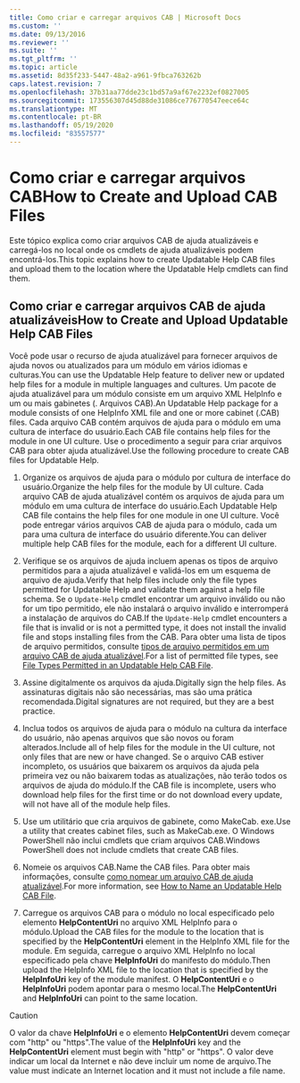 ```yaml
---
title: Como criar e carregar arquivos CAB | Microsoft Docs
ms.custom: ''
ms.date: 09/13/2016
ms.reviewer: ''
ms.suite: ''
ms.tgt_pltfrm: ''
ms.topic: article
ms.assetid: 8d35f233-5447-48a2-a961-9fbca763262b
caps.latest.revision: 7
ms.openlocfilehash: 37b31aa77dde23c1bd57a9af67e2232ef0827005
ms.sourcegitcommit: 173556307d45d88de31086ce776770547eece64c
ms.translationtype: MT
ms.contentlocale: pt-BR
ms.lasthandoff: 05/19/2020
ms.locfileid: "83557577"
---
```

# <a name="how-to-create-and-upload-cab-files"></a><span data-ttu-id="dc5f9-102">Como criar e carregar arquivos CAB</span><span class="sxs-lookup"><span data-stu-id="dc5f9-102">How to Create and Upload CAB Files</span></span>

<span data-ttu-id="dc5f9-103">Este tópico explica como criar arquivos CAB de ajuda atualizáveis e carregá-los no local onde os cmdlets de ajuda atualizáveis podem encontrá-los.</span><span class="sxs-lookup"><span data-stu-id="dc5f9-103">This topic explains how to create Updatable Help CAB files and upload them to the location where the Updatable Help cmdlets can find them.</span></span>

## <a name="how-to-create-and-upload-updatable-help-cab-files"></a><span data-ttu-id="dc5f9-104">Como criar e carregar arquivos CAB de ajuda atualizáveis</span><span class="sxs-lookup"><span data-stu-id="dc5f9-104">How to Create and Upload Updatable Help CAB Files</span></span>

<span data-ttu-id="dc5f9-105">Você pode usar o recurso de ajuda atualizável para fornecer arquivos de ajuda novos ou atualizados para um módulo em vários idiomas e culturas.</span><span class="sxs-lookup"><span data-stu-id="dc5f9-105">You can use the Updatable Help feature to deliver new or updated help files for a module in multiple languages and cultures.</span></span> <span data-ttu-id="dc5f9-106">Um pacote de ajuda atualizável para um módulo consiste em um arquivo XML HelpInfo e um ou mais gabinetes (. Arquivos CAB).</span><span class="sxs-lookup"><span data-stu-id="dc5f9-106">An Updatable Help package for a module consists of one HelpInfo XML file and one or more cabinet (.CAB) files.</span></span> <span data-ttu-id="dc5f9-107">Cada arquivo CAB contém arquivos de ajuda para o módulo em uma cultura de interface do usuário.</span><span class="sxs-lookup"><span data-stu-id="dc5f9-107">Each CAB file contains help files for the module in one UI culture.</span></span> <span data-ttu-id="dc5f9-108">Use o procedimento a seguir para criar arquivos CAB para obter ajuda atualizável.</span><span class="sxs-lookup"><span data-stu-id="dc5f9-108">Use the following procedure to create CAB files for Updatable Help.</span></span>

1. <span data-ttu-id="dc5f9-109">Organize os arquivos de ajuda para o módulo por cultura de interface do usuário.</span><span class="sxs-lookup"><span data-stu-id="dc5f9-109">Organize the help files for the module by UI culture.</span></span> <span data-ttu-id="dc5f9-110">Cada arquivo CAB de ajuda atualizável contém os arquivos de ajuda para um módulo em uma cultura de interface do usuário.</span><span class="sxs-lookup"><span data-stu-id="dc5f9-110">Each Updatable Help CAB file contains the help files for one module in one UI culture.</span></span> <span data-ttu-id="dc5f9-111">Você pode entregar vários arquivos CAB de ajuda para o módulo, cada um para uma cultura de interface do usuário diferente.</span><span class="sxs-lookup"><span data-stu-id="dc5f9-111">You can deliver multiple help CAB files for the module, each for a different UI culture.</span></span>

2. <span data-ttu-id="dc5f9-112">Verifique se os arquivos de ajuda incluem apenas os tipos de arquivo permitidos para a ajuda atualizável e validá-los em um esquema de arquivo de ajuda.</span><span class="sxs-lookup"><span data-stu-id="dc5f9-112">Verify that help files include only the file types permitted for Updatable Help and validate them against a help file schema.</span></span> <span data-ttu-id="dc5f9-113">Se o `Update-Help` cmdlet encontrar um arquivo inválido ou não for um tipo permitido, ele não instalará o arquivo inválido e interromperá a instalação de arquivos do CAB.</span><span class="sxs-lookup"><span data-stu-id="dc5f9-113">If the `Update-Help` cmdlet encounters a file that is invalid or is not a permitted type, it does not install the invalid file and stops installing files from the CAB.</span></span> <span data-ttu-id="dc5f9-114">Para obter uma lista de tipos de arquivo permitidos, consulte [tipos de arquivo permitidos em um arquivo CAB de ajuda atualizável](./file-types-permitted-in-an-updatable-help-cab-file.md).</span><span class="sxs-lookup"><span data-stu-id="dc5f9-114">For a list of permitted file types, see [File Types Permitted in an Updatable Help CAB File](./file-types-permitted-in-an-updatable-help-cab-file.md).</span></span>

3. <span data-ttu-id="dc5f9-115">Assine digitalmente os arquivos da ajuda.</span><span class="sxs-lookup"><span data-stu-id="dc5f9-115">Digitally sign the help files.</span></span> <span data-ttu-id="dc5f9-116">As assinaturas digitais não são necessárias, mas são uma prática recomendada.</span><span class="sxs-lookup"><span data-stu-id="dc5f9-116">Digital signatures are not required, but they are a best practice.</span></span>

4. <span data-ttu-id="dc5f9-117">Inclua todos os arquivos de ajuda para o módulo na cultura da interface do usuário, não apenas arquivos que são novos ou foram alterados.</span><span class="sxs-lookup"><span data-stu-id="dc5f9-117">Include all of help files for the module in the UI culture, not only files that are new or have changed.</span></span> <span data-ttu-id="dc5f9-118">Se o arquivo CAB estiver incompleto, os usuários que baixarem os arquivos da ajuda pela primeira vez ou não baixarem todas as atualizações, não terão todos os arquivos de ajuda do módulo.</span><span class="sxs-lookup"><span data-stu-id="dc5f9-118">If the CAB file is incomplete, users who download help files for the first time or do not download every update, will not have all of the module help files.</span></span>

5. <span data-ttu-id="dc5f9-119">Use um utilitário que cria arquivos de gabinete, como MakeCab. exe.</span><span class="sxs-lookup"><span data-stu-id="dc5f9-119">Use a utility that creates cabinet files, such as MakeCab.exe.</span></span> <span data-ttu-id="dc5f9-120">O Windows PowerShell não inclui cmdlets que criam arquivos CAB.</span><span class="sxs-lookup"><span data-stu-id="dc5f9-120">Windows PowerShell does not include cmdlets that create CAB files.</span></span>

6. <span data-ttu-id="dc5f9-121">Nomeie os arquivos CAB.</span><span class="sxs-lookup"><span data-stu-id="dc5f9-121">Name the CAB files.</span></span> <span data-ttu-id="dc5f9-122">Para obter mais informações, consulte [como nomear um arquivo CAB de ajuda atualizável](./how-to-name-an-updatable-help-cab-file.md).</span><span class="sxs-lookup"><span data-stu-id="dc5f9-122">For more information, see [How to Name an Updatable Help CAB File](./how-to-name-an-updatable-help-cab-file.md).</span></span>

7. <span data-ttu-id="dc5f9-123">Carregue os arquivos CAB para o módulo no local especificado pelo elemento **HelpContentUri** no arquivo XML HelpInfo para o módulo.</span><span class="sxs-lookup"><span data-stu-id="dc5f9-123">Upload the CAB files for the module to the location that is specified by the **HelpContentUri** element in the HelpInfo XML file for the module.</span></span> <span data-ttu-id="dc5f9-124">Em seguida, carregue o arquivo XML HelpInfo no local especificado pela chave **HelpInfoUri** do manifesto do módulo.</span><span class="sxs-lookup"><span data-stu-id="dc5f9-124">Then upload the HelpInfo XML file to the location that is specified by the **HelpInfoUri** key of the module manifest.</span></span> <span data-ttu-id="dc5f9-125">O **HelpContentUri** e o **HelpInfoUri** podem apontar para o mesmo local.</span><span class="sxs-lookup"><span data-stu-id="dc5f9-125">The **HelpContentUri** and **HelpInfoUri** can point to the same location.</span></span>

> [!CAUTION]
> <span data-ttu-id="dc5f9-126">O valor da chave **HelpInfoUri** e o elemento **HelpContentUri** devem começar com "http" ou "https".</span><span class="sxs-lookup"><span data-stu-id="dc5f9-126">The value of the **HelpInfoUri** key and the **HelpContentUri** element must begin with "http" or "https".</span></span> <span data-ttu-id="dc5f9-127">O valor deve indicar um local da Internet e não deve incluir um nome de arquivo.</span><span class="sxs-lookup"><span data-stu-id="dc5f9-127">The value must indicate an Internet location and it must not include a file name.</span></span>
